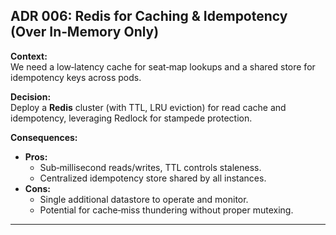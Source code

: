 ## ADR 006: Redis for Caching & Idempotency (Over In‑Memory Only)

**Context:**  
We need a low‑latency cache for seat‑map lookups and a shared store for idempotency keys across pods.

**Decision:**  
Deploy a **Redis** cluster (with TTL, LRU eviction) for read cache and idempotency, leveraging Redlock for stampede protection.

**Consequences:**
- **Pros:**
    - Sub‑millisecond reads/writes, TTL controls staleness.
    - Centralized idempotency store shared by all instances.
- **Cons:**
    - Single additional datastore to operate and monitor.
    - Potential for cache‑miss thundering without proper mutexing.

---